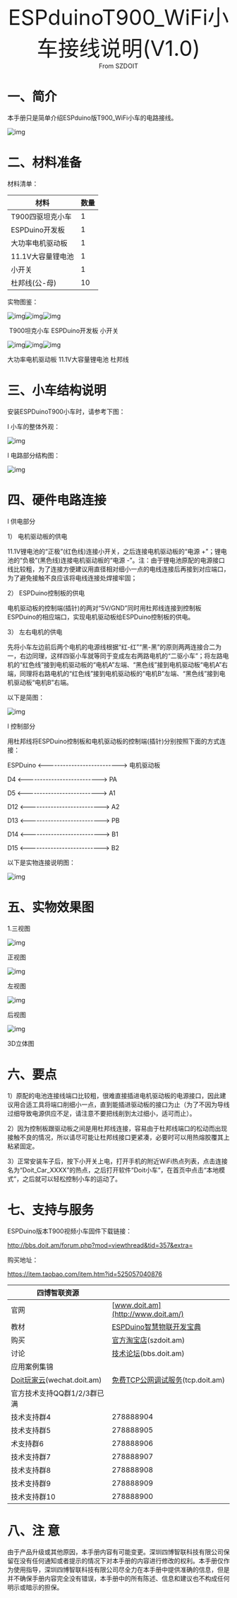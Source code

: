 <center><font size=10> ESPduinoT900_WiFi小车接线说明(V1.0)</center></font>
<center> From SZDOIT</center>

# 一、简介

本手册只是简单介绍ESPduino版T900_WiFi小车的电路接线。

![img](https://github.com/SmartArduino/zhdocs/raw/master/zhSmartCAR/T_Series/T900/wps1.jpg) 

# 二、材料准备

材料清单：

| 材料              | 数量 |
| ----------------- | ---- |
| T900四驱坦克小车  | 1    |
| ESPDuino开发板    | 1    |
| 大功率电机驱动板  | 1    |
| 11.1V大容量锂电池 | 1    |
| 小开关            | 1    |
| 杜邦线(公-母)     | 10   |

实物图鉴：

![img](https://github.com/SmartArduino/zhdocs/raw/master/zhSmartCAR/T_Series/T900/wps2.png)![img](https://github.com/SmartArduino/zhdocs/raw/master/zhSmartCAR/T_Series/T900/wps3.png)![img](https://github.com/SmartArduino/zhdocs/raw/master/zhSmartCAR/T_Series/T900/wps4.jpg)

​       T900坦克小车        ESPDuino开发板      小开关

![img](https://github.com/SmartArduino/zhdocs/raw/master/zhSmartCAR/T_Series/T900/wps5.png)![img](https://github.com/SmartArduino/zhdocs/raw/master/zhSmartCAR/T_Series/T900/wps6.png)![img](https://github.com/SmartArduino/zhdocs/raw/master/zhSmartCAR/T_Series/T900/wps7.png)

大功率电机驱动板        11.1V大容量锂电池          杜邦线

 

# 三、小车结构说明

安装ESPDuinoT900小车时，请参考下图：

l 小车的整体外观：

![img](https://github.com/SmartArduino/zhdocs/raw/master/zhSmartCAR/T_Series/T900/wps8.jpg) 

l 电路部分结构图：

![img](https://github.com/SmartArduino/zhdocs/raw/master/zhSmartCAR/T_Series/T900/wps9.jpg) 

# 四、硬件电路连接

l 供电部分

1） 电机驱动板的供电

11.1V锂电池的“正极”(红色线)连接小开关，之后连接电机驱动板的“电源 +”；锂电池的“负极”(黑色线)连接电机驱动板的“电源 -”。注：由于锂电池原配的电源接口线比较粗，为了连接方便建议用直径相对细小一点的电线连接后再接到对应端口，为了避免接触不良应该将电线连接处焊接牢固；

2） ESPDuino控制板的供电

电机驱动板的控制端(插针)的两对“5V/GND”同时用杜邦线连接到控制板ESPDuino的相应端口，实现电机驱动板给ESPDuino控制板的供电。

3） 左右电机的供电

先将小车左边前后两个电机的电源线根据“红-红”“黑-黑”的原则两两连接合二为一，右边同理，这样四驱小车就等同于变成左右两路电机的“二驱小车”；将左路电机的“红色线”接到电机驱动板的“电机A”左端、“黑色线”接到电机驱动板“电机A”右端，同理将右路电机的“红色线”接到电机驱动板的“电机B”左端、“黑色线”接到电机驱动板“电机B”右端。

以下是简图：

![img](https://github.com/SmartArduino/zhdocs/raw/master/zhSmartCAR/T_Series/T900/wps10.jpg) 

l 控制部分

用杜邦线将ESPDuino控制板和电机驱动板的控制端(插针)分别按照下面的方式连接：

ESPDuino    <-------------------------->   电机驱动板

D4       <-------------------------->   PA

D5       <-------------------------->   A1

D12      <-------------------------->   A2

D13      <-------------------------->   PB

D14      <-------------------------->   B1

D15      <-------------------------->   B2

以下是实物连接说明图：

![img](https://github.com/SmartArduino/zhdocs/raw/master/zhSmartCAR/T_Series/T900/wps11.jpg) 

# 五、实物效果图

1.三视图

![img](https://github.com/SmartArduino/zhdocs/raw/master/zhSmartCAR/T_Series/T900/wps12.jpg) 

正视图

![img](https://github.com/SmartArduino/zhdocs/raw/master/zhSmartCAR/T_Series/T900/wps13.jpg) 

左视图

![img](https://github.com/SmartArduino/zhdocs/raw/master/zhSmartCAR/T_Series/T900/wps14.jpg) 

后视图

![img](https://github.com/SmartArduino/zhdocs/raw/master/zhSmartCAR/T_Series/T900/wps15.jpg) 

3D立体图

 

# 六、要点

1）原配的电池连接线端口比较粗，很难直接插进电机驱动板的电源接口，因此建议用合适工具将端口削细小一点，直到能插进驱动板的接口为止（为了不因为导线过细导致电源供应不足，请注意不要把线削到太过细小，适可而止）。

2）因为控制板跟驱动板之间是用杜邦线连接，容易由于杜邦线端口的松动而出现接触不良的情况，所以请尽可能让杜邦线接口更紧凑，必要时可以用热熔胶覆其上粘紧固定。

3）正常安装车子后，按下小开关上电，打开手机的附近WiFi热点列表，点击连接名为“Doit_Car_XXXX”的热点，之后打开软件“Doit小车”，在首页中点击“本地模式”，之后就可以轻松控制小车的运动了。

# 七、支持与服务

ESPDuino版本T900视频小车固件下载链接：

http://bbs.doit.am/forum.php?mod=viewthread&tid=357&extra=

购买地址：	

https://item.taobao.com/item.htm?id=525057040876

| 四博智联资源                                        |                                                              |
| --------------------------------------------------- | ------------------------------------------------------------ |
| 官网                                                | [www.doit.am](http://www.doit.am/)                           |
| 教材                                                | [ESPDuino智慧物联开发宝典](https://item.taobao.com/item.htm?spm=a1z10.3-c.w4002-7420449993.9.Bgp1Ll&id=520583000610) |
| 购买                                                | [官方淘宝店](https://szdoit.taobao.com/)(szdoit.am)          |
| 讨论                                                | [技术论坛](http://bbs.doit.am/forum.php)(bbs.doit.am)        |
| 应用案例集锦                                        |                                                              |
| [Doit玩家云](http://wechat.doit.am)(wechat.doit.am) | [免费TCP公网调试服务](http://tcp.doit.am)(tcp.doit.am)       |
| 官方技术支持QQ群1/2/3群已满                         |                                                              |
| 技术支持群4                                         | 278888904                                                    |
| 技术支持群5                                         | 278888905                                                    |
| 术支持群6                                           | 278888906                                                    |
| 技术支持群7                                         | 278888907                                                    |
| 技术支持群8                                         | 278888908                                                    |
| 技术支持群9                                         | 278888909                                                    |
| 技术支持群10                                        | 278888900                                                    |

# 八、注 意

由于产品升级或其他原因，本手册内容有可能变更。深圳四博智联科技有限公司保留在没有任何通知或者提示的情况下对本手册的内容进行修改的权利。本手册仅作为使用指导，深圳四博智联科技有限公司尽全力在本手册中提供准确的信息，但是并不确保手册内容完全没有错误，本手册中的所有陈述、信息和建议也不构成任何明示或暗示的担保。